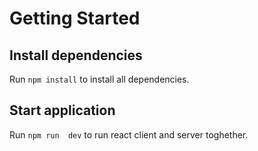 # Getting Started

## Install dependencies

Run `npm install` to install all dependencies.

## Start application

Run `npm run  dev` to run  react client and server toghether.
